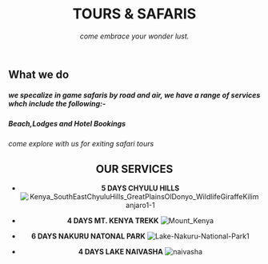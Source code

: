 <header>

  # TOURS & SAFARIS

_come embrace your wonder lust._  

</header>

## What we do

##### we specalize in game safaris by road and air, we have a range of services whch include the following:-
##### Beach,Lodges and Hotel Bookings #####
_come explore with us for exiting safari tours_

<header>

  ## OUR SERVICES ##

<header>
  
+  **5 DAYS CHYULU HILLS**
  ![Kenya_SouthEastChyuluHills_GreatPlainsOlDonyo_WildlifeGiraffeKilimanjaro1-1](https://github.com/user-attachments/assets/9768d714-dcb6-4e04-a5b8-02276c80d9ab)

<header>

  +  **4 DAYS MT. KENYA TREKK**
  ![Mount_Kenya](https://github.com/user-attachments/assets/105e8265-bb03-415a-9868-f1ec70bc215a)

<header>

+  **6 DAYS NAKURU NATONAL PARK**
  ![Lake-Nakuru-National-Park1](https://github.com/user-attachments/assets/5fcb02d5-5ac7-4d06-9c86-f38aed47124a)

<header>

  +  **4 DAYS LAKE NAIVASHA**
  ![naivasha](https://github.com/user-attachments/assets/ceb8fe43-6691-40b3-aae5-1aefcade5b74)




</header>
